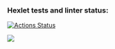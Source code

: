 ### Hexlet tests and linter status:
[![Actions Status](https://github.com/lobedima/fullstack-javascript-project-44/actions/workflows/hexlet-check.yml/badge.svg)](https://github.com/lobedima/fullstack-javascript-project-44/actions)

<a href="https://codeclimate.com/github/lobedima/fullstack-javascript-project-44/maintainability"><img src="https://api.codeclimate.com/v1/badges/30b12d7fa7ce59b2463f/maintainability" /></a>